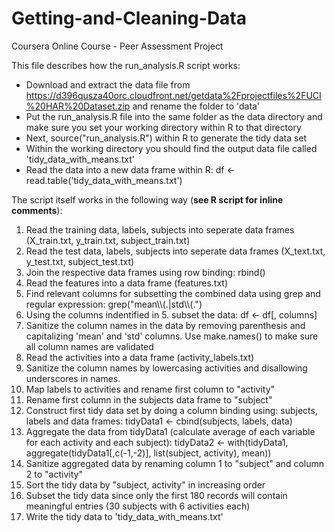 Getting-and-Cleaning-Data
=========================

Coursera Online Course - Peer Assessment Project

This file describes how the run_analysis.R script works:

* Download and extract the data file from https://d396qusza40orc.cloudfront.net/getdata%2Fprojectfiles%2FUCI%20HAR%20Dataset.zip and rename the folder to 'data'
* Put the run_analysis.R file into the same folder as the data directory and make sure you set your working directory within R to that directory
* Next, source("run_analysis.R") within R to generate the tidy data set
* Within the working directory you should find the output data file called 'tidy_data_with_means.txt'
* Read the data into a new data frame within R:
	df <- read.table('tidy_data_with_means.txt')

The script itself works in the following way (**see R script for inline comments**):

1. Read the training data, labels, subjects into seperate data frames (X_train.txt, y_train.txt, subject_train.txt)
2. Read the test data, labels, subjects into seperate data frames (X_text.txt, y_test.txt, subject_test.txt)
3. Join the respective data frames using row binding: rbind()
4. Read the features into a data frame (features.txt)
5. Find relevant columns for subsetting the combined data using grep and regular expression: grep("mean\\\\(.|std\\\\(.")
6. Using the columns indentified in 5. subset the data: df <- df[, columns]
7. Sanitize the column names in the data by removing parenthesis and capitalizing 'mean' and 'std' columns. Use make.names() to make sure all column names are validated
8. Read the activities into a data frame (activity_labels.txt)
9. Sanitize the column names by lowercasing activities and disallowing underscores in names.
10. Map labels to activities and rename first column to "activity"
11. Rename first column in the subjects data frame to "subject"
12. Construct first tidy data set by doing a column binding using: subjects, labels and data frames: tidyData1 <- cbind(subjects, labels, data)
13. Aggregate the data from tidyData1 (calculate average of each variable for each activity and each subject):
tidyData2 <- with(tidyData1, aggregate(tidyData1[,c(-1,-2)], list(subject, activity), mean))
14. Sanitize aggregated data by renaming column 1 to "subject" and column 2 to "activity"
15. Sort the tidy data by "subject, activity" in increasing order
16. Subset the tidy data since only the first 180 records will contain meaningful entries (30 subjects with 6 activities each)
17. Write the tidy data to 'tidy_data_with_means.txt'